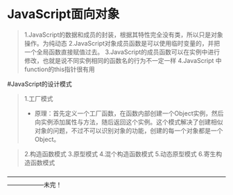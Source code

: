 # JavaScript面向对象

> 1.JavaScript的数据和成员的封装，根据其特性完全没有类，所以只是对象操作。为纯动态
> 2.JavaScript对象成员函数是可以使用临时变量的，并把一个全局函数直接赋值过去。
> 3.JavaScript的成员函数可以在实例中进行修改，也就是说不同实例相同的函数名的行为不一定一样
> 4.JavaScript 中function的this指针很有用


#JavaScript的设计模式

> 1.工厂模式
> * 原理：首先定义一个工厂函数，在函数内部创建一个Object实例，然后向实例添加属性与方法，随后返回这个实例。这个模式解决了创建相似对象的问题，不过不可以识别对象的功能，创建的每一个对象都是一个Object。

> 2.构造函数模式
> 3.原型模式
> 4.混个构造函数模式
> 5.动态原型模式
> 6.寄生构造函数模式


——————————————————————————————————————————未完！
